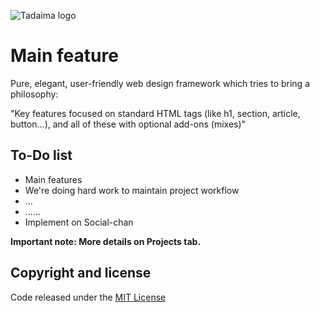 ![Tadaima logo](http://devs.social-chan.com/tadaima/tadaima_logo.png)

# Main feature
Pure, elegant, user-friendly web design framework which tries to bring a philosophy:

"Key features focused on standard HTML tags (like h1, section, article, button...), and all of these with optional add-ons (mixes)"

## To-Do list
- Main features
- We're doing hard work to maintain project workflow
- ...
- ......
- Implement on Social-chan

**Important note: More details on Projects tab.**

## Copyright and license
Code released under the [MIT License](https://github.com/Social-chan/Tadaima/blob/master/LICENSE)
